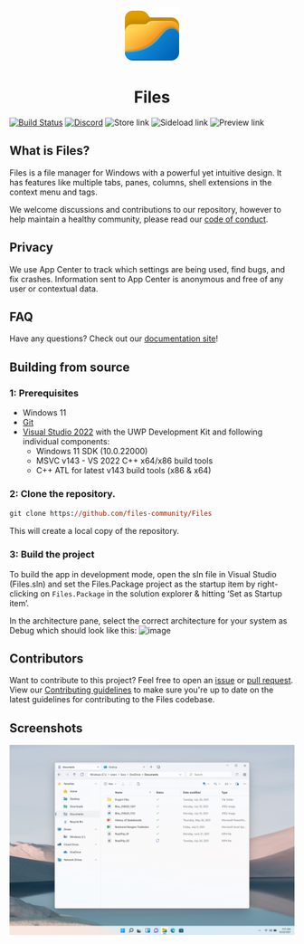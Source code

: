<p align="center">
  <img alt="Files Logo" src="src/Files/Assets/AppTiles/StoreLogo.scale-400.png" width="100px" />
  <h1 align="center">Files</h1>
</p>

[![Build Status](https://dev.azure.com/filescommunity/Files/_apis/build/status/Build%20Pipeline?branchName=main)](https://dev.azure.com/filescommunity/Files/_build/latest?definitionId=4&branchName=main)
[![Discord](https://discordapp.com/api/guilds/725513575971684472/widget.png)](https://discord.gg/files)
<a style="text-decoration:none" href="https://www.microsoft.com/store/apps/9NGHP3DX8HDX">
    <img src="https://img.shields.io/badge/Microsoft%20Store-Download-purple.svg?style=flat-round" alt="Store link" />
</a>
<a style="text-decoration:none" href="https://files.community/download/stable">
    <img src="https://img.shields.io/badge/Sideload-Download-purple.svg?style=flat-round" alt="Sideload link" />
</a>
<a style="text-decoration:none" href="https://files.community/download/preview">
    <img src="https://img.shields.io/badge/Preview-Download-blue.svg?style=flat-round" alt="Preview link" />
</a>

## What is Files?
Files is a file manager for Windows with a powerful yet intuitive design. It has features like multiple tabs, panes, columns, shell extensions in the context menu and tags.

We welcome discussions and contributions to our repository, however to help maintain a healthy community, please read our [code of conduct](https://github.com/files-community/Files/blob/main/CODE_OF_CONDUCT.md).

## Privacy
We use App Center to track which settings are being used, find bugs, and fix crashes. Information sent to App Center is anonymous and free of any user or contextual data.

## FAQ
Have any questions? Check out our [documentation site](https://files.community/docs)!

## Building from source

### 1: Prerequisites

- Windows 11
- [Git](https://git-scm.com)
- [Visual Studio 2022](https://visualstudio.microsoft.com/vs/) with the UWP Development Kit and following individual components:
    - Windows 11 SDK (10.0.22000)
    - MSVC v143 - VS 2022 C++ x64/x86 build tools
    - C++ ATL for latest v143 build tools (x86 & x64)

### 2: Clone the repository.

```ps
git clone https://github.com/files-community/Files
```

This will create a local copy of the repository.

### 3: Build the project

To build the app in development mode, open the sln file in Visual Studio (Files.sln) and set the Files.Package project as the startup item by right-clicking on `Files.Package` in the solution explorer & hitting ‘Set as Startup item’.

In the architecture pane, select the correct architecture for your system as Debug which should look like this:
![image](https://user-images.githubusercontent.com/39923744/148721296-2bd132d0-4a4d-4555-8f58-16b00b18ade3.png)

## Contributors

Want to contribute to this project? Feel free to open an [issue](https://github.com/files-community/Files/issues) or [pull request](https://github.com/files-community/Files/pulls). View our [Contributing guidelines](https://github.com/files-community/Files/blob/main/.github/CONTRIBUTING.md) to make sure you're up to date on the latest guidelines for contributing to the Files codebase.

## Screenshots

![Files](src/Files/Assets/FilesHome.png)
